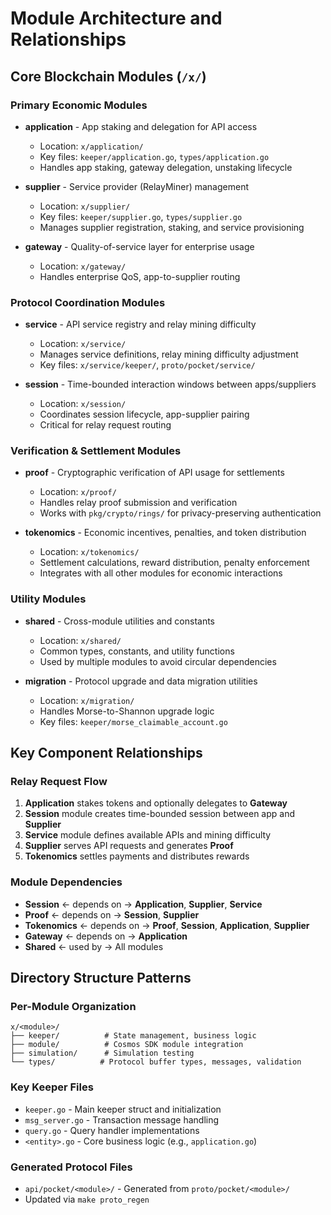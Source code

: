 # Module Architecture and Relationships

## Core Blockchain Modules (`/x/`)

### Primary Economic Modules

- **application** - App staking and delegation for API access

  - Location: `x/application/`
  - Key files: `keeper/application.go`, `types/application.go`
  - Handles app staking, gateway delegation, unstaking lifecycle

- **supplier** - Service provider (RelayMiner) management

  - Location: `x/supplier/`
  - Key files: `keeper/supplier.go`, `types/supplier.go`
  - Manages supplier registration, staking, and service provisioning

- **gateway** - Quality-of-service layer for enterprise usage
  - Location: `x/gateway/`
  - Handles enterprise QoS, app-to-supplier routing

### Protocol Coordination Modules

- **service** - API service registry and relay mining difficulty

  - Location: `x/service/`
  - Manages service definitions, relay mining difficulty adjustment
  - Key files: `x/service/keeper/`, `proto/pocket/service/`

- **session** - Time-bounded interaction windows between apps/suppliers
  - Location: `x/session/`
  - Coordinates session lifecycle, app-supplier pairing
  - Critical for relay request routing

### Verification & Settlement Modules

- **proof** - Cryptographic verification of API usage for settlements

  - Location: `x/proof/`
  - Handles relay proof submission and verification
  - Works with `pkg/crypto/rings/` for privacy-preserving authentication

- **tokenomics** - Economic incentives, penalties, and token distribution
  - Location: `x/tokenomics/`
  - Settlement calculations, reward distribution, penalty enforcement
  - Integrates with all other modules for economic interactions

### Utility Modules

- **shared** - Cross-module utilities and constants

  - Location: `x/shared/`
  - Common types, constants, and utility functions
  - Used by multiple modules to avoid circular dependencies

- **migration** - Protocol upgrade and data migration utilities
  - Location: `x/migration/`
  - Handles Morse-to-Shannon upgrade logic
  - Key files: `keeper/morse_claimable_account.go`

## Key Component Relationships

### Relay Request Flow

1. **Application** stakes tokens and optionally delegates to **Gateway**
2. **Session** module creates time-bounded session between app and **Supplier**
3. **Service** module defines available APIs and mining difficulty
4. **Supplier** serves API requests and generates **Proof**
5. **Tokenomics** settles payments and distributes rewards

### Module Dependencies

- **Session** ← depends on → **Application**, **Supplier**, **Service**
- **Proof** ← depends on → **Session**, **Supplier**
- **Tokenomics** ← depends on → **Proof**, **Session**, **Application**, **Supplier**
- **Gateway** ← depends on → **Application**
- **Shared** ← used by → All modules

## Directory Structure Patterns

### Per-Module Organization

```
x/<module>/
├── keeper/          # State management, business logic
├── module/          # Cosmos SDK module integration
├── simulation/      # Simulation testing
└── types/          # Protocol buffer types, messages, validation
```

### Key Keeper Files

- `keeper.go` - Main keeper struct and initialization
- `msg_server.go` - Transaction message handling
- `query.go` - Query handler implementations
- `<entity>.go` - Core business logic (e.g., `application.go`)

### Generated Protocol Files

- `api/pocket/<module>/` - Generated from `proto/pocket/<module>/`
- Updated via `make proto_regen`

